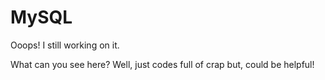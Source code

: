 # MySQL
Ooops! I still working on it.

What can you see here?
Well, just codes full of crap but, could be helpful!

